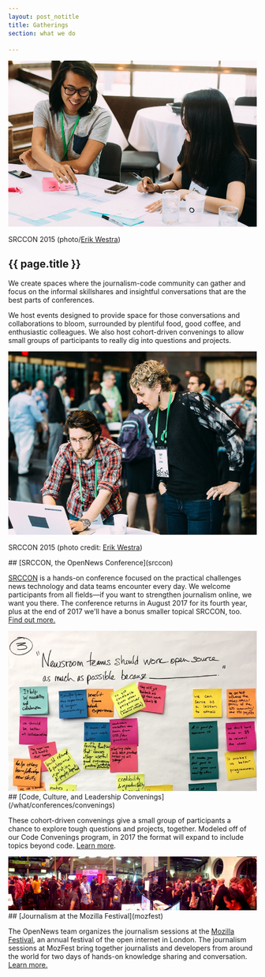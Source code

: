 ```yaml
---
layout: post_notitle
title: Gatherings
section: what we do

---
```

<img src="/media/img/srccon2015-francis-cathy-erik-westra.jpg" class="topline">
<p class="caption">SRCCON 2015 (photo/<a href="http://www.westraco.com/">Erik Westra</a>)</p>

<h2>{{ page.title }}</h2>
<p class="bodybig">We create spaces where the journalism-code community can gather and focus on the informal skillshares and insightful conversations that are the best parts of conferences.</p>

We host events designed to provide space for those conversations and collaborations to bloom, surrounded by plentiful food, good coffee, and enthusiastic colleagues. We also host cohort-driven convenings to allow small groups of participants to really dig into questions and projects.</p>

<img src="/media/img/srccon-tiff-michael-erik-westra.jpg" class="topline section">
<p class="caption">SRCCON 2015 (photo credit: <a href="http://www.westraco.com/">Erik Westra</a>)</p>
## [SRCCON, the OpenNews Conference](srccon)

[SRCCON](srccon) is a hands-on conference focused on the practical challenges news technology and data teams encounter every day. We welcome participants from all fields—if you want to strengthen journalism online, we want you there. The conference returns in August 2017 for its fourth year, plus at the end of 2017 we'll have a bonus smaller topical SRCCON, too. [Find out more.](srccon)

<img src="/media/img/code-convening-postits.jpg" class="topline section">
## [Code, Culture, and Leadership Convenings](/what/conferences/convenings)

These cohort-driven convenings give a small group of participants a chance to explore tough questions and projects, together. Modeled off of our Code Convenings program, in 2017 the format will expand to include topics beyond code. [Learn more](/what/conferences/convenings).

<img src="/media/img/mozfestpano.jpg" class="topline section">
## [Journalism at the Mozilla Festival](mozfest)

The OpenNews team organizes the journalism sessions at the [Mozilla Festival](https://2015.mozillafestival.org/),  an annual festival of the open internet in London. The journalism sessions at MozFest bring together journalists and developers from around the world for two days of hands-on knowledge sharing and conversation. [Learn more.](mozfest)
